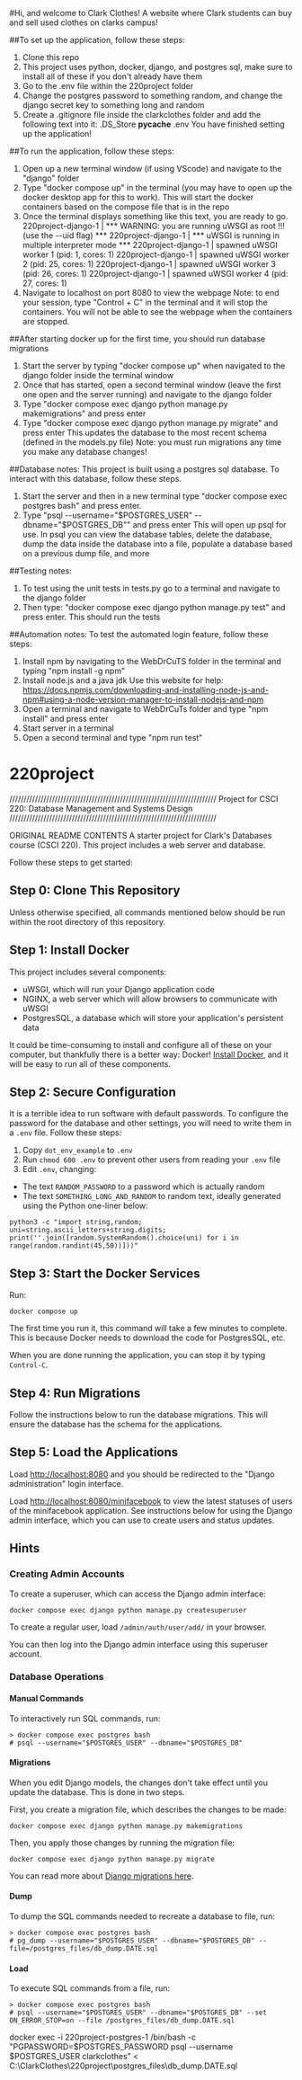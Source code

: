 #Hi, and welcome to Clark Clothes! A website where Clark students can buy and sell used clothes on clarks campus! 

##To set up the application, follow these steps:
1. Clone this repo
2. This project uses python, docker, django, and postgres sql, make sure to install all of these if you don't already have them
3. Go to the .env file within the 220project folder
4. Change the postgres password to something random, and change the django secret key to something long and random
5. Create a .gitignore file inside the clarkclothes folder and add the following text into it:
.DS_Store
__pycache__
.env
You have finished setting up the application!

##To run the application, follow these steps:
1. Open up a new terminal window (if using VScode) and navigate to the "django" folder
2. Type "docker compose up" in the terminal (you may have to open up the docker desktop app for this to work). This will start the docker containers based on the compose file that is in the repo
3. Once the terminal displays something like this text, you are ready to go.
220project-django-1    | *** WARNING: you are running uWSGI as root !!! (use the --uid flag) ***
220project-django-1    | *** uWSGI is running in multiple interpreter mode ***
220project-django-1    | spawned uWSGI worker 1 (pid: 1, cores: 1)
220project-django-1    | spawned uWSGI worker 2 (pid: 25, cores: 1)
220project-django-1    | spawned uWSGI worker 3 (pid: 26, cores: 1)
220project-django-1    | spawned uWSGI worker 4 (pid: 27, cores: 1)
4. Navigate to localhost on port 8080 to view the webpage
Note: to end your session, type "Control + C" in the terminal and it will stop the containers. You will not be able to see the webpage when the containers are stopped.

##After starting docker up for the first time, you should run database migrations
1. Start the server by typing "docker compose up" when navigated to the django folder inside the terminal window
2. Once that has started, open a second terminal window (leave the first one open and the server running) and navigate to the django folder
3. Type "docker compose exec django python manage.py makemigrations" and press enter
4. Type "docker compose exec django python manage.py migrate" and press enter
This updates the database to the most recent schema (defined in the models.py file)
Note: you must run migrations any time you make any database changes!


##Database notes:
This project is built using a postgres sql database. 
To interact with this database, follow these steps.
1. Start the server and then in a new terminal type "docker compose exec postgres bash" and press enter.
2. Type "psql --username="$POSTGRES_USER" --dbname="$POSTGRES_DB"" and press enter
This will open up psql for use. In psql you can view the database tables, delete the database, dump the data inside the database into a file, populate a database based on a previous dump file, and more

##Testing notes:
1. To test using the unit tests in tests.py go to a terminal and navigate to the django folder
2. Then type: "docker compose exec django python manage.py test" and press enter.
This should run the tests

##Automation notes:
To test the automated login feature, follow these steps:
1. Install npm by navigating to the WebDrCuTS folder in the terminal and typing "npm install -g npm"
2. Install node.js and a java jdk
Use this website for help: https://docs.npmjs.com/downloading-and-installing-node-js-and-npm#using-a-node-version-manager-to-install-nodejs-and-npm
3. Open a terminal and navigate to WebDrCuTs folder and type "npm install" and press enter
4. Start server in a terminal
5. Open a second terminal and type "npm run test"





# 220project
/////////////////////////////////////////////////////////////////////////
Project for CSCI 220: Database Management and Systems Design
/////////////////////////////////////////////////////////////////////////

ORIGINAL README CONTENTS
A starter project for Clark's Databases course (CSCI 220). This project includes a web server and database.

Follow these steps to get started:

## Step 0: Clone This Repository

Unless otherwise specified, all commands mentioned below should be run within the root directory of this repository.

## Step 1: Install Docker

This project includes several components: 

- uWSGI, which will run your Django application code
- NGINX, a web server which will allow browsers to communicate with uWSGI
- PostgresSQL, a database which will store your application's persistent data

It could be time-consuming to install and configure all of these on your computer, but thankfully there is a better way: Docker! [Install Docker](https://docs.docker.com/get-docker/), and it will be easy to run all of these components.

## Step 2: Secure Configuration

It is a terrible idea to run software with default passwords. To configure the password for the database and other settings, you will need to write them in a `.env` file. Follow these steps:

1. Copy `dot_env_example` to `.env`
2. Run `chmod 600 .env` to prevent other users from reading your `.env` file
3. Edit `.env`, changing:
  - The text `RANDOM_PASSWORD` to a password which is actually random
  - The text `SOMETHING_LONG_AND_RANDOM` to random text, ideally generated using the Python one-liner below:

```
python3 -c "import string,random; uni=string.ascii_letters+string.digits; print(''.join([random.SystemRandom().choice(uni) for i in range(random.randint(45,50))]))"
```

## Step 3: Start the Docker Services

Run:
```
docker compose up
```

The first time you run it, this command will take a few minutes to complete. This is because Docker needs to download the code for PostgresSQL, etc.

When you are done running the application, you can stop it by typing `Control-C`.

## Step 4: Run Migrations

Follow the instructions below to run the database migrations. This will ensure the database has the schema for the applications.

## Step 5: Load the Applications

Load <http://localhost:8080> and you should be redirected to the "Django administration" login interface.

Load <http://localhost:8080/minifacebook> to view the latest statuses of users of the minifacebook application. See instructions below for using the Django admin interface, which you can use to create users and status updates. 


## Hints

### Creating Admin Accounts

To create a superuser, which can access the Django admin interface:

```
docker compose exec django python manage.py createsuperuser
```

To create a regular user, load `/admin/auth/user/add/` in your browser.

You can then log into the Django admin interface using this superuser account.

### Database Operations

#### Manual Commands

To interactively run SQL commands, run:

```
> docker compose exec postgres bash
# psql --username="$POSTGRES_USER" --dbname="$POSTGRES_DB"
```

#### Migrations

When you edit Django models, the changes don't take effect until you update the database. This is done in two steps.

First, you create a migration file, which describes the changes to be made:

```
docker compose exec django python manage.py makemigrations
```

Then, you apply those changes by running the migration file:

```
docker compose exec django python manage.py migrate
```

You can read more about [Django migrations here](https://docs.djangoproject.com/en/3.2/topics/migrations/).

#### Dump

To dump the SQL commands needed to recreate a database to file, run:

```
> docker compose exec postgres bash
# pg_dump --username="$POSTGRES_USER" --dbname="$POSTGRES_DB" --file=/postgres_files/db_dump.DATE.sql

```

#### Load

To execute SQL commands from a file, run:

```
> docker compose exec postgres bash
# psql --username="$POSTGRES_USER" --dbname="$POSTGRES_DB" --set ON_ERROR_STOP=on --file /postgres_files/db_dump.DATE.sql
```



docker exec -i 220project-postgres-1 /bin/bash -c "PGPASSWORD=$POSTGRES_PASSWORD psql --username $POSTGRES_USER clarkclothes" < C:\ClarkClothes\220project\postgres_files\db_dump.DATE.sql